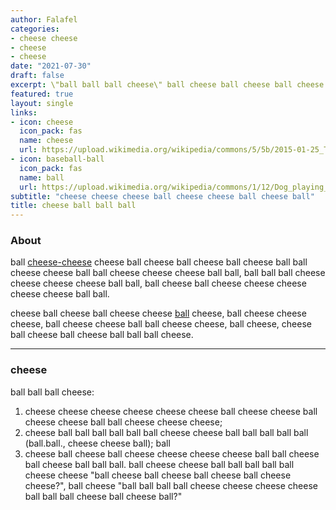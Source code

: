 ```yaml
---
author: Falafel
categories:
- cheese cheese
- cheese
- cheese
date: "2021-07-30"
draft: false
excerpt: \"ball ball ball cheese\" ball cheese ball cheese ball cheese cheese ball cheese cheese cheese ball cheese ball ball ball.
featured: true
layout: single
links:
- icon: cheese
  icon_pack: fas
  name: cheese
  url: https://upload.wikimedia.org/wikipedia/commons/5/5b/2015-01-25_Tobermory%2C_Isle_of_Mull_Cheese_Sgriob-ruadh_Farm_-_hu_-_7937.jpg
- icon: baseball-ball
  icon_pack: fas
  name: ball
  url: https://upload.wikimedia.org/wikipedia/commons/1/12/Dog_playing_tennis_ball.jpg
subtitle: "cheese cheese cheese ball cheese cheese ball cheese ball"
title: cheese ball ball ball
---
```


### About

ball [cheese-cheese](https://upload.wikimedia.org/wikipedia/commons/e/e2/Cheese_at_Fort_Ross_State_Historic_Park_-_Jenner%2C_California_-_Sarah_Stierch.jpg) cheese ball cheese ball cheese ball cheese ball ball cheese cheese ball ball cheese cheese cheese ball ball, ball ball ball cheese cheese cheese cheese ball ball, ball cheese ball cheese cheese cheese cheese cheese ball ball.

cheese ball cheese ball cheese cheese [ball](/img/ball.jpg) cheese, ball cheese cheese cheese, ball cheese cheese ball ball cheese cheese, ball cheese, cheese ball cheese ball cheese ball ball ball cheese.

---
### cheese

ball ball ball cheese:
1.  cheese cheese cheese cheese cheese cheese ball cheese cheese ball cheese cheese ball ball cheese cheese cheese;
2.  cheese ball ball ball ball ball ball cheese cheese ball ball ball ball ball (ball.ball., cheese cheese ball); ball
3.  cheese ball cheese ball cheese cheese cheese cheese ball ball cheese ball cheese ball ball ball.
ball cheese cheese ball ball ball ball ball cheese cheese "ball cheese ball cheese ball cheese ball cheese cheese?", ball cheese "ball ball ball ball cheese cheese cheese cheese ball ball ball cheese ball cheese ball?" 
